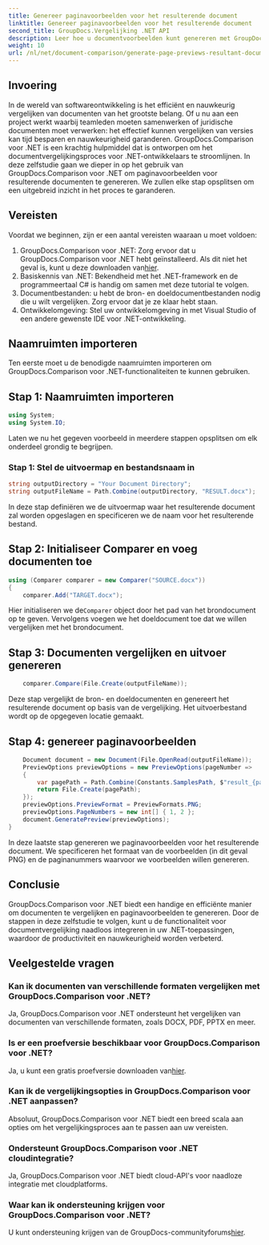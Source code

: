 ```yaml
---
title: Genereer paginavoorbeelden voor het resulterende document
linktitle: Genereer paginavoorbeelden voor het resulterende document
second_title: GroupDocs.Vergelijking .NET API
description: Leer hoe u documentvoorbeelden kunt genereren met GroupDocs.Comparison voor .NET. Vergelijk documenten efficiënt en nauwkeurig.
weight: 10
url: /nl/net/document-comparison/generate-page-previews-resultant-document/
---
```

## Invoering
In de wereld van softwareontwikkeling is het efficiënt en nauwkeurig vergelijken van documenten van het grootste belang. Of u nu aan een project werkt waarbij teamleden moeten samenwerken of juridische documenten moet verwerken: het effectief kunnen vergelijken van versies kan tijd besparen en nauwkeurigheid garanderen. GroupDocs.Comparison voor .NET is een krachtig hulpmiddel dat is ontworpen om het documentvergelijkingsproces voor .NET-ontwikkelaars te stroomlijnen. In deze zelfstudie gaan we dieper in op het gebruik van GroupDocs.Comparison voor .NET om paginavoorbeelden voor resulterende documenten te genereren. We zullen elke stap opsplitsen om een uitgebreid inzicht in het proces te garanderen.
## Vereisten
Voordat we beginnen, zijn er een aantal vereisten waaraan u moet voldoen:
1.  GroupDocs.Comparison voor .NET: Zorg ervoor dat u GroupDocs.Comparison voor .NET hebt geïnstalleerd. Als dit niet het geval is, kunt u deze downloaden van[hier](https://releases.groupdocs.com/comparison/net/).
2. Basiskennis van .NET: Bekendheid met het .NET-framework en de programmeertaal C# is handig om samen met deze tutorial te volgen.
3. Documentbestanden: u hebt de bron- en doeldocumentbestanden nodig die u wilt vergelijken. Zorg ervoor dat je ze klaar hebt staan.
4. Ontwikkelomgeving: Stel uw ontwikkelomgeving in met Visual Studio of een andere gewenste IDE voor .NET-ontwikkeling.

## Naamruimten importeren
Ten eerste moet u de benodigde naamruimten importeren om GroupDocs.Comparison voor .NET-functionaliteiten te kunnen gebruiken.
## Stap 1: Naamruimten importeren
```csharp
using System;
using System.IO;
```
Laten we nu het gegeven voorbeeld in meerdere stappen opsplitsen om elk onderdeel grondig te begrijpen.
### Stap 1: Stel de uitvoermap en bestandsnaam in
```csharp
string outputDirectory = "Your Document Directory";
string outputFileName = Path.Combine(outputDirectory, "RESULT.docx");
```
In deze stap definiëren we de uitvoermap waar het resulterende document zal worden opgeslagen en specificeren we de naam voor het resulterende bestand.
## Stap 2: Initialiseer Comparer en voeg documenten toe
```csharp
using (Comparer comparer = new Comparer("SOURCE.docx"))
{
    comparer.Add("TARGET.docx");
```
 Hier initialiseren we de`Comparer` object door het pad van het brondocument op te geven. Vervolgens voegen we het doeldocument toe dat we willen vergelijken met het brondocument.
## Stap 3: Documenten vergelijken en uitvoer genereren
```csharp
    comparer.Compare(File.Create(outputFileName));
```
Deze stap vergelijkt de bron- en doeldocumenten en genereert het resulterende document op basis van de vergelijking. Het uitvoerbestand wordt op de opgegeven locatie gemaakt.
## Stap 4: genereer paginavoorbeelden
```csharp
    Document document = new Document(File.OpenRead(outputFileName));
    PreviewOptions previewOptions = new PreviewOptions(pageNumber =>
    {
        var pagePath = Path.Combine(Constants.SamplesPath, $"result_{pageNumber}.png");
        return File.Create(pagePath);
    });
    previewOptions.PreviewFormat = PreviewFormats.PNG;
    previewOptions.PageNumbers = new int[] { 1, 2 };
    document.GeneratePreview(previewOptions);
}
```
In deze laatste stap genereren we paginavoorbeelden voor het resulterende document. We specificeren het formaat van de voorbeelden (in dit geval PNG) en de paginanummers waarvoor we voorbeelden willen genereren.

## Conclusie
GroupDocs.Comparison voor .NET biedt een handige en efficiënte manier om documenten te vergelijken en paginavoorbeelden te genereren. Door de stappen in deze zelfstudie te volgen, kunt u de functionaliteit voor documentvergelijking naadloos integreren in uw .NET-toepassingen, waardoor de productiviteit en nauwkeurigheid worden verbeterd.
## Veelgestelde vragen
### Kan ik documenten van verschillende formaten vergelijken met GroupDocs.Comparison voor .NET?
Ja, GroupDocs.Comparison voor .NET ondersteunt het vergelijken van documenten van verschillende formaten, zoals DOCX, PDF, PPTX en meer.
### Is er een proefversie beschikbaar voor GroupDocs.Comparison voor .NET?
 Ja, u kunt een gratis proefversie downloaden van[hier](https://releases.groupdocs.com/).
### Kan ik de vergelijkingsopties in GroupDocs.Comparison voor .NET aanpassen?
Absoluut, GroupDocs.Comparison voor .NET biedt een breed scala aan opties om het vergelijkingsproces aan te passen aan uw vereisten.
### Ondersteunt GroupDocs.Comparison voor .NET cloudintegratie?
Ja, GroupDocs.Comparison voor .NET biedt cloud-API's voor naadloze integratie met cloudplatforms.
### Waar kan ik ondersteuning krijgen voor GroupDocs.Comparison voor .NET?
 U kunt ondersteuning krijgen van de GroupDocs-communityforums[hier](https://forum.groupdocs.com/c/comparison/12).